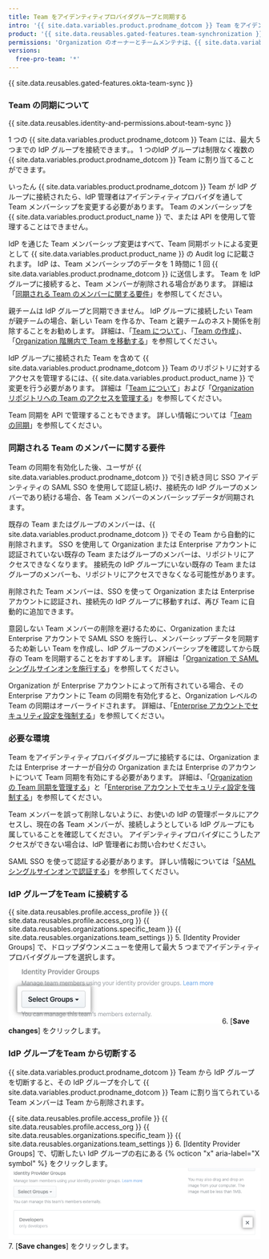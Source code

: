 ```yaml
---
title: Team をアイデンティティプロバイダグループと同期する
intro: '{{ site.data.variables.product.prodname_dotcom }} Team をアイデンティティプロバイダ (IdP) グループと同期して、Team メンバーを自動的に追加あるいは削除することができます。'
product: '{{ site.data.reusables.gated-features.team-synchronization }}'
permissions: 'Organization のオーナーとチームメンテナは、{{ site.data.variables.product.prodname_dotcom }} Team を IdP グループと同期することができます。'
versions:
  free-pro-team: '*'
---
```


{{ site.data.reusables.gated-features.okta-team-sync }}

### Team の同期について

{{ site.data.reusables.identity-and-permissions.about-team-sync }}

1 つの {{ site.data.variables.product.prodname_dotcom }} Team には、最大 5 つまでの IdP グループを接続できます。。 1 つのIdP グループは制限なく複数の {{ site.data.variables.product.prodname_dotcom }} Team に割り当てることができます。

いったん {{ site.data.variables.product.prodname_dotcom }} Team が IdP グループに接続されたら、IdP 管理者はアイデンティティプロバイダを通して Team メンバーシップを変更する必要があります。 Team のメンバーシップを {{ site.data.variables.product.product_name }} で、または API を使用して管理することはできません。

IdP を通じた Team メンバーシップ変更はすべて、Team 同期ボットによる変更として {{ site.data.variables.product.product_name }} の Audit log に記載されます。 IdP は、Team メンバーシップのデータを 1 時間に 1 回 {{ site.data.variables.product.prodname_dotcom }} に送信します。 Team を IdP グループに接続すると、Team メンバーが削除される場合があります。 詳細は「[同期される Team のメンバーに関する要件](#requirements-for-members-of-synchronized-teams)」を参照してください。

親チームは IdP グループと同期できません。 IdP グループに接続したい Team が親チームの場合、新しい Team を作るか、Team と親チームのネスト関係を削除することをお勧めします。 詳細は、「[Team について](/articles/about-teams#nested-teams)」、「[Team の作成](/github/setting-up-and-managing-organizations-and-teams/creating-a-team)」、「[Organization 階層内で Team を移動する](/articles/moving-a-team-in-your-organizations-hierarchy)」を参照してください。

IdP グループに接続された Team を含めて {{ site.data.variables.product.prodname_dotcom }} Team のリポジトリに対するアクセスを管理するには、{{ site.data.variables.product.product_name }} で変更を行う必要があります。 詳細は「[Team について](/articles/about-teams)」および「[Organization リポジトリへの Team のアクセスを管理する](/articles/managing-team-access-to-an-organization-repository)」を参照してください。

Team 同期を API で管理することもできます。 詳しい情報については「[Team の同期](/v3/teams/team_sync/)」を参照してください。

### 同期される Team のメンバーに関する要件

Team の同期を有効化した後、ユーザが {{ site.data.variables.product.prodname_dotcom }} で引き続き同じ SSO アイデンティティの SAML SSO を使用して認証し続け、接続先の IdP グループのメンバーであり続ける場合、各 Team メンバーのメンバーシップデータが同期されます。

既存の Team またはグループのメンバーは、{{ site.data.variables.product.prodname_dotcom }} でその Team から自動的に削除されます。 SSO を使用して Organization または Enterprise アカウントに認証されていない既存の Team またはグループのメンバーは、リポジトリにアクセスできなくなります。 接続先の IdP グループにいない既存の Team またはグループのメンバーも、リポジトリにアクセスできなくなる可能性があります。

削除された Team メンバーは、SSO を使って Organization または Enterprise アカウントに認証され、接続先の IdP グループに移動すれば、再び Team に自動的に追加できます。

意図しない Team メンバーの削除を避けるために、Organization または Enterprise アカウントで SAML SSO を施行し、メンバーシップデータを同期するため新しい Team を作成し、IdP グループのメンバーシップを確認してから既存の Team を同期することをおすすめします。 詳細は「[Organization で SAML シングルサインオンを施行する](/articles/enforcing-saml-single-sign-on-for-your-organization)」を参照してください。

Organization が Enterprise アカウントによって所有されている場合、その Enterprise アカウントに Team の同期を有効化すると、Organization レベルの Team の同期はオーバーライドされます。 詳細は、「[Enterprise アカウントでセキュリティ設定を強制する](/github/setting-up-and-managing-your-enterprise-account/enforcing-security-settings-in-your-enterprise-account#managing-team-synchronization-for-organizations-in-your-enterprise-account)」を参照してください。

### 必要な環境

Team をアイデンティティプロバイダグループに接続するには、Organization または Enterprise オーナーが自分の Organization または Enterprise のアカウントについて Team 同期を有効にする必要があります。 詳細は、「[Organization の Team 同期を管理する](/github/setting-up-and-managing-organizations-and-teams/managing-team-synchronization-for-your-organization)」と「[Enterprise アカウントでセキュリティ設定を強制する](/github/setting-up-and-managing-your-enterprise-account/enforcing-security-settings-in-your-enterprise-account#managing-team-synchronization-for-organizations-in-your-enterprise-account)」を参照してください。

Team メンバーを誤って削除しないように、お使いの IdP の管理ポータルにアクセスし、現在の各 Team メンバーが、接続しようとしている IdP グループにも属していることを確認してください。 アイデンティティプロバイダにこうしたアクセスができない場合は、IdP 管理者にお問い合わせください。

SAML SSO を使って認証する必要があります。 詳しい情報については「[SAMLシングルサインオンで認証する](/articles/authenticating-with-saml-single-sign-on)」を参照してください。

### IdP グループをTeam に接続する

{{ site.data.reusables.profile.access_profile }}
{{ site.data.reusables.profile.access_org }}
{{ site.data.reusables.organizations.specific_team }}
{{ site.data.reusables.organizations.team_settings }}
5. [Identity Provider Groups] で、ドロップダウンメニューを使用して最大 5 つまでアイデンティティプロバイダグループを選択します。 ![アイデンティティプロバイダグループを選択するドロップダウンメニュー](/assets/images/help/teams/choose-an-idp-group.png)
6. [**Save changes**] をクリックします。

### IdP グループをTeam から切断する

{{ site.data.variables.product.prodname_dotcom }} Team から IdP グループを切断すると、その IdP グループを介して {{ site.data.variables.product.prodname_dotcom }} Team に割り当てられている Team メンバーは Team から削除されます。

{{ site.data.reusables.profile.access_profile }}
{{ site.data.reusables.profile.access_org }}
{{ site.data.reusables.organizations.specific_team }}
{{ site.data.reusables.organizations.team_settings }}
6. [Identity Provider Groups] で、切断したい IdP グループの右にある {% octicon "x" aria-label="X symbol" %} をクリックします。 ![接続した IdP グループを GitHub team から選択解除する](/assets/images/help/teams/unselect-idp-group.png)
7. [**Save changes**] をクリックします。
